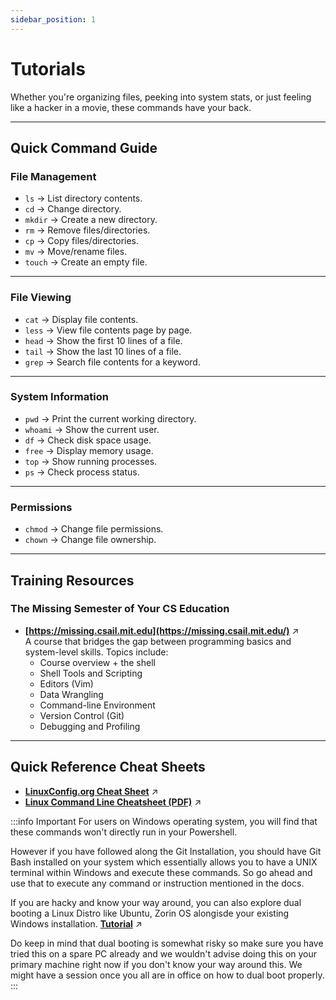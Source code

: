 ```yaml
---
sidebar_position: 1
---
```


# Tutorials

Whether you're organizing files, peeking into system stats, or just feeling like a hacker in a movie, these commands have your back.

---

## Quick Command Guide

### File Management

- `ls` → List directory contents.
- `cd` → Change directory.
- `mkdir` → Create a new directory.
- `rm` → Remove files/directories.
- `cp` → Copy files/directories.
- `mv` → Move/rename files.
- `touch` → Create an empty file.

---

### File Viewing

- `cat` → Display file contents.
- `less` → View file contents page by page.
- `head` → Show the first 10 lines of a file.
- `tail` → Show the last 10 lines of a file.
- `grep` → Search file contents for a keyword.

---

### System Information

- `pwd` → Print the current working directory.
- `whoami` → Show the current user.
- `df` → Check disk space usage.
- `free` → Display memory usage.
- `top` → Show running processes.
- `ps` → Check process status.

---

### Permissions

- `chmod` → Change file permissions.
- `chown` → Change file ownership.

---

## Training Resources

### The Missing Semester of Your CS Education

- **[https://missing.csail.mit.edu](https://missing.csail.mit.edu/)** ↗  
  A course that bridges the gap between programming basics and system-level skills. Topics include:
  - Course overview + the shell
  - Shell Tools and Scripting
  - Editors (Vim)
  - Data Wrangling
  - Command-line Environment
  - Version Control (Git)
  - Debugging and Profiling

---

## Quick Reference Cheat Sheets

- **[LinuxConfig.org Cheat Sheet](https://linuxconfig.org/linux-commands-cheat-sheet)** ↗
- **[Linux Command Line Cheatsheet (PDF)](https://personales.unican.es/corcuerp/linux/resources/LinuxCommandLineCheatSheet_1.pdf)** ↗

:::info Important
For users on Windows operating system, you will find that these commands won't directly run in your Powershell.

However if you have followed along the Git Installation, you should have Git Bash installed on your system which essentially allows you to have a UNIX terminal within Windows and execute these commands. So go ahead and use that to execute any command or instruction mentioned in the docs.

If you are hacky and know your way around, you can also explore dual booting a Linux Distro like Ubuntu, Zorin OS alongisde your existing Windows installation. **[Tutorial](https://www.freecodecamp.org/news/how-to-dual-boot-windows-10-and-ubuntu-linux-dual-booting-tutorial/)** ↗

Do keep in mind that dual booting is somewhat risky so make sure you have tried this on a spare PC already and we wouldn't advise doing this on your primary machine right now if you don't know your way around this. We might have a session once you all are in office on how to dual boot properly.
:::
